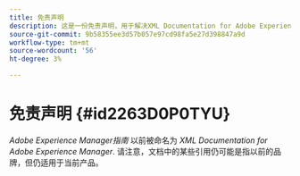 ```yaml
---
title: 免责声明
description: 这是一份免责声明，用于解决XML Documentation for Adobe Experience Manager到AEM指南中产品名称变更的问题
source-git-commit: 9b58355ee3d57b057e97cd98fa5e27d398847a9d
workflow-type: tm+mt
source-wordcount: '56'
ht-degree: 3%

---
```


# 免责声明 {#id2263D0P0TYU}

*Adobe Experience Manager指南* 以前被命名为 *XML Documentation for Adobe Experience Manager*. 请注意，文档中的某些引用仍可能是指以前的品牌，但仍适用于当前产品。

